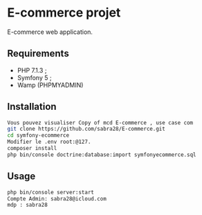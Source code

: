 # E-commerce projet
E-commerce web application.

Requirements
------------

  * PHP 7.1.3 ;
  * Symfony 5 ;
  * Wamp (PHPMYADMIN)

Installation
------------

```bash
Vous pouvez visualiser Copy of mcd E-commerce , use case com
git clone https://github.com/sabra28/E-commerce.git
cd symfony-ecommerce
Modifier le .env root:@127.
composer install
php bin/console doctrine:database:import symfonyecommerce.sql 
```


Usage
-----

```bash
php bin/console server:start
Compte Admin: sabra28@icloud.com
mdp : sabra28
```

[1]: https://symfony.com/doc/current/reference/requirements.html
